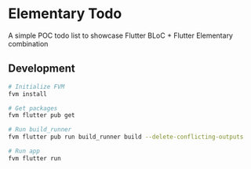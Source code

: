 # Elementary Todo

A simple POC todo list to showcase Flutter BLoC + Flutter Elementary combination

## Development

```bash
# Initialize FVM
fvm install

# Get packages
fvm flutter pub get

# Run build_runner
fvm flutter pub run build_runner build --delete-conflicting-outputs

# Run app
fvm flutter run
```
